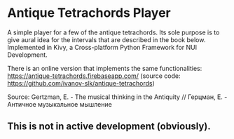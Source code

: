 # Antique Tetrachords Player

A simple player for a few of the antique tetrachords. Its sole purpose is to give aural idea for the intervals that are described in the book below.
Implemented in Kivy, a Cross-platform Python Framework for NUI Development.

There is an online version that implements the same functionalities:
https://antique-tetrachords.firebaseapp.com/
(source code: https://github.com/ivanov-slk/antique-tetrachords)

Source: Gertzman, E. - The musical thinking in the Antiquity // Герцман, Е. - Античное музыкальное мышление

## This is not in active development (obviously).
